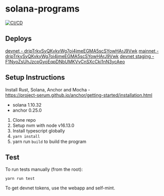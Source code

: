 # solana-programs

[![CI/CD](https://github.com/dcaf-labs/drip-program/actions/workflows/ci_cd.yml/badge.svg)](https://github.com/dcaf-labs/drip-program/actions/workflows/ci_cd.yml)

## Deploys

[devnet - dripTrkvSyQKvkyWg7oi4jmeEGMA5scSYowHArJ9Vwk](https://explorer.solana.com/address/dripTrkvSyQKvkyWg7oi4jmeEGMA5scSYowHArJ9Vwk?cluster=devnet)
[mainnet - dripTrkvSyQKvkyWg7oi4jmeEGMA5scSYowHArJ9Vwk](https://explorer.solana.com/address/dripTrkvSyQKvkyWg7oi4jmeEGMA5scSYowHArJ9Vwk?cluster=devnet)
[devnet staging - F1NyoZsUhJzcpGyoEqpDNbUMKVvCnSXcCki1nN3ycAeo](https://explorer.solana.com/address/F1NyoZsUhJzcpGyoEqpDNbUMKVvCnSXcCki1nN3ycAeo?cluster=devnet)

## Setup Instructions

Install Rust, Solana, Anchor and Mocha - <br>
https://project-serum.github.io/anchor/getting-started/installation.html

- solana 1.10.32
- anchor 0.25.0

1. Clone repo
2. Setup nvm with node v16.13.0
3. Install typescript globally
4. `yarn install`
5. yarn run `build` to build the program

## Test

To run tests manually (from the root):

`yarn run test`

To get devnet tokens, use the webapp and self-mint.
